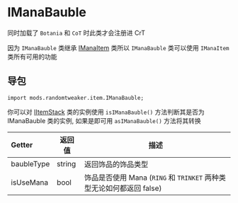 # IManaBauble

同时加载了 `Botania` 和 `CoT` 时此类才会注册进 CrT

因为 `IManaBauble` 类继承 [IManaItem](https://github.com/ikexing-cn/RandomTweaker/blob/1.12.2/wiki/zh_cn/IManaItem.md) 类所以 `IManaBauble` 类可以使用 `IManaItem` 类所有可用的功能

## 导包

```zenscript
import mods.randomtweaker.item.IManaBauble;
```

你可以对 [IItemStack](https://docs.blamejared.com/1.12/en/Vanilla/Items/IItemStack/)
类的实例使用 `isIManaBauble()` 方法判断其是否为 IManaBauble 类的实例, 如果是即可用 `asIManaBauble()` 方法将其转换

| Getter | 返回值 | 描述 |
| :----- | ---- | ----- |
| baubleType | string | 返回饰品的饰品类型 |
| isUseMana | bool | 饰品是否使用 Mana (`RING` 和 `TRINKET` 两种类型无论如何都返回 false)
